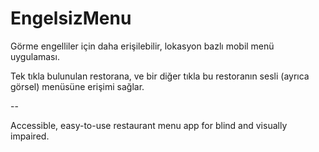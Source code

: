# EngelsizMenu
Görme engelliler için daha erişilebilir, lokasyon bazlı mobil menü uygulaması.

Tek tıkla bulunulan restorana, ve bir diğer tıkla bu restoranın sesli (ayrıca görsel) menüsüne erişimi sağlar.

--

Accessible, easy-to-use restaurant menu app for blind and visually impaired.
